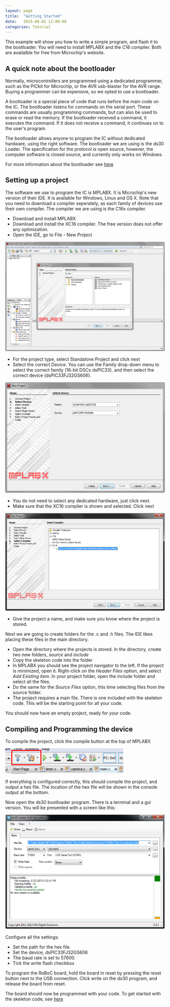 ```yaml
---
layout: page
title:  "Getting Started"
date:   2015-08-01 12:00:00
categories: Tutorial
---
```


This example will show you how to write a simple program, and flash it to the bootloader. You will need to install MPLABX and the C16 compiler. Both are availalble for free from Microchip's website.

A quick note about the bootloader
---------------------------------

Normally, microcontrollers are programmed using a dedicated programmer, such as the PICkit for Microchip, or the AVR usb-blaster for the AVR range. Buying a programmer can be expensive, so we opted to use a bootloader.

A bootloader is a special piece of code that runs before the main code on the IC. The bootloader listens for commands on the serial port. These commands are usually programming commands, but can also be used to erase or read the memory. If the bootloader received a command, it executes the command. If it does not receive a command, it continues on to the user's program.

The bootloader allows anyone to program the IC without dedicated hardware, using the right software. The bootloader we are using is the ds30 Loader. The specification for the protocol is open source, however, the computer software is closed source, and currently only works on Windows. 	

For more information about the bootloader see [here](bootloader.html)



Setting up a project
--------------------
The software we use to program the IC is MPLABX. It is Microchip's new version of their IDE. It is available for Windows, Linux and OS X. Note that you need to download a compiler seperately, as each family of devices use their own compiler. The compiler we are using is the C16x compiler.

* Download and install MPLABX
* Download and install the XC16 compiler. The free version does not offer any optimization.
* Open the IDE, go to File - New Project

![Screeshot pf MPLABX, showing new Project Screen](./images/tutorial/1_new_project.png)

* For the project type, select Standalone Project and click next
* Select the correct Device. You can use the Family drop-down menu to select the correct family (16-bit DSCs dsPIC33), and then select the correct device (dsPIC33FJ32GS606).

![Screeshot showing device Name](./images/tutorial/2_device_name.png)

* You do not need to select any dedicated hardware, just click next.
* Make sure that the XC16 compiler is shown and selected. Click next

![Screeshot: Selecting the correct Compiler](./images/tutorial/3_compiler.png)

* Give the project a name, and make sure you know where the project is stored.

Next we are going to create folders for the .c and .h files. The IDE likes placing these files in the main directory.

* Open the directory where the projects is stored. In the directory, create two new folders, _source_ and _include_
* Copy the skeleton code into the folder
* In MPLABX you should see the project navigator to the left. If the project is minimized, open it. Right-click on the _Header Files_ option, and select _Add Existing item_. In your project folder, open the include folder and select all the files.
* Do the same for the _Source Files_ option, this time selecting files from the source folder.
* The project requires a main file. There is one included with the skeleton code. This will be the starting point for all your code.


You should now have an empty project, ready for your code. 


Compiling and Programming the device
---------------------------------------
To compile the project, click the compile button at the top of MPLABX

![Screenshot: Compile Buttons](./images/tutorial/5_compile.png)

If everything is configured correctly, this should compile the project, and output a hex file. The location of the hex file will be shown in the console output at the bottom.

Now open the ds30 bootloader program. There is a terminal and a gui version. You will be presented with a screen like this:

![Screeshot: ds30 Bootloader](./images/tutorial/6_ds30.png)

Configure all the settings:
 
 * Set the path for the hex file.
 * Set the device, dsPIC33FJ32GS606
 * The baud rate is set to 57600.
 * Tick the write flash checkbox

 To program the RoBoC board, hold the board in reset by pressing the reset button next to the USB connection. Click write on the ds30 program, and release the board from reset.

 The board should now be programmed with your code. To get started with the skeleton code, see [here](skeleton_code.html)